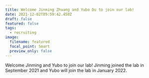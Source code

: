 ```yaml
---
title: Welcome Jinming Zhuang and Yubo Du to join our lab!
date: 2021-12-02T05:59:42.458Z
draft: false
featured: false
tags:
  - recruiting
image:
  filename: featured
  focal_point: Smart
  preview_only: false
---
```

Welcome Jinming and Yubo to join our lab!
Jinming joined the lab in September 2021 and Yubo will join the lab in January 2022.

